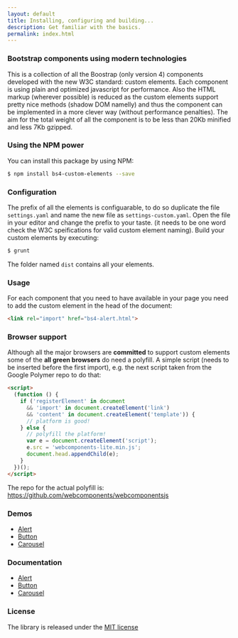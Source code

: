 ```yaml
---
layout: default
title: Installing, configuring and building...
description: Get familiar with the basics.
permalink: index.html
---
```


### Bootstrap components using modern technologies

This is a collection of all the Boostrap (only version 4) components developed with the new W3C standard: custom elements. Each component is using plain and optimized javascript for performance. Also the HTML markup (wherever possible) is reduced as the custom elements support pretty nice methods (shadow DOM namelly) and thus the component can be implemented in a more clever way (without performance penalties).
The aim for the total weight of all the component is to be less than 20Kb minified and less 7Kb gzipped.

### Using the NPM power

You can install this package by using NPM:
```bash
$ npm install bs4-custom-elements --save
```

### Configuration

The prefix of all the elements is configuarable, to do so duplicate the file `settings.yaml` and name the new file as `settings-custom.yaml`. Open the file in your editor and change the prefix to your taste. (it needs to be one word check the W3C speifications for valid custom element naming).
Build your custom elements by executing:
```bash
$ grunt
```
The folder named `dist` contains all your elements.

### Usage

For each component that you need to have available in your page you need to add the custom element in the head of the document:
```html
<link rel="import" href="bs4-alert.html">
```

### Browser support

Although all the major browsers are **committed** to support custom elements some of the **all green browsers** do need a polyfill. A simple script (needs to be inserted before the first import), e.g. the next script taken from the Google Polymer repo  to do that:
```html
<script>
  (function () {
    if ('registerElement' in document
      && 'import' in document.createElement('link')
      && 'content' in document.createElement('template')) {
      // platform is good!
    } else {
      // polyfill the platform!
      var e = document.createElement('script');
      e.src = 'webcomponents-lite.min.js';
      document.head.appendChild(e);
    }
  })();
</script>
```
The repo for the actual polyfill is: https://github.com/webcomponents/webcomponentsjs

### Demos
- [Alert](alert-demo.html)
- [Button](button-demo.html) 
- [Carousel](carousel-demo.html) 

### Documentation
- [Alert](alert-doc.html)
- [Button](button-doc.html)
- [Carousel](carousel-doc.html)

### License

The library is released under the [MIT license](LICENSE)

